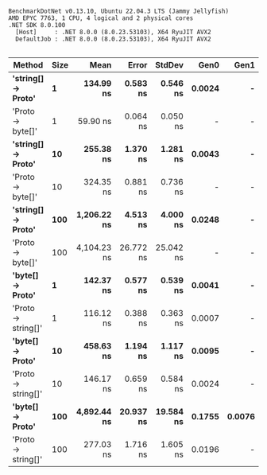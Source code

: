 ```

BenchmarkDotNet v0.13.10, Ubuntu 22.04.3 LTS (Jammy Jellyfish)
AMD EPYC 7763, 1 CPU, 4 logical and 2 physical cores
.NET SDK 8.0.100
  [Host]     : .NET 8.0.0 (8.0.23.53103), X64 RyuJIT AVX2
  DefaultJob : .NET 8.0.0 (8.0.23.53103), X64 RyuJIT AVX2


```
| Method             | Size | Mean        | Error     | StdDev    | Gen0   | Gen1   | Allocated |
|------------------- |----- |------------:|----------:|----------:|-------:|-------:|----------:|
| **&#39;string[] → Proto&#39;** | **1**    |   **134.99 ns** |  **0.583 ns** |  **0.546 ns** | **0.0024** |      **-** |     **208 B** |
| &#39;Proto → byte[]&#39;   | 1    |    59.90 ns |  0.064 ns |  0.050 ns |      - |      - |         - |
| **&#39;string[] → Proto&#39;** | **10**   |   **255.38 ns** |  **1.370 ns** |  **1.281 ns** | **0.0043** |      **-** |     **360 B** |
| &#39;Proto → byte[]&#39;   | 10   |   324.35 ns |  0.881 ns |  0.736 ns |      - |      - |         - |
| **&#39;string[] → Proto&#39;** | **100**  | **1,206.22 ns** |  **4.513 ns** |  **4.000 ns** | **0.0248** |      **-** |    **2224 B** |
| &#39;Proto → byte[]&#39;   | 100  | 4,104.23 ns | 26.772 ns | 25.042 ns |      - |      - |     112 B |
| **&#39;byte[] → Proto&#39;**   | **1**    |   **142.37 ns** |  **0.577 ns** |  **0.539 ns** | **0.0041** |      **-** |     **352 B** |
| &#39;Proto → string[]&#39; | 1    |   116.12 ns |  0.388 ns |  0.363 ns | 0.0007 |      - |      64 B |
| **&#39;byte[] → Proto&#39;**   | **10**   |   **458.63 ns** |  **1.194 ns** |  **1.117 ns** | **0.0095** |      **-** |     **816 B** |
| &#39;Proto → string[]&#39; | 10   |   146.17 ns |  0.659 ns |  0.584 ns | 0.0024 |      - |     208 B |
| **&#39;byte[] → Proto&#39;**   | **100**  | **4,892.44 ns** | **20.937 ns** | **19.584 ns** | **0.1755** | **0.0076** |   **14744 B** |
| &#39;Proto → string[]&#39; | 100  |   277.03 ns |  1.716 ns |  1.605 ns | 0.0196 |      - |    1648 B |

